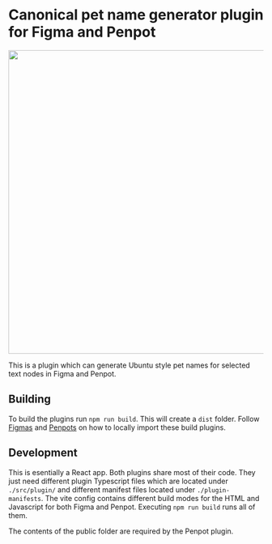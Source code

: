 # Canonical pet name generator plugin for Figma and Penpot
<img src="https://github.com/user-attachments/assets/234765ad-b9ff-4517-bb10-847183500898" width="600">

This is a plugin which can generate Ubuntu style pet names for selected text nodes in Figma and Penpot.

## Building

To build the plugins run `npm run build`. This will create a `dist` folder. Follow [Figmas](https://www.figma.com/plugin-docs/plugin-quickstart-guide/) and [Penpots](https://help.penpot.app/plugins/create-a-plugin/#2.7.-step-7.-load-the-plugin-in-penpot) on how to locally import these build plugins.

## Development

This is esentially a React app. Both plugins share most of their code. They just need different plugin Typescript files which are located under `./src/plugin/` and different manifest files located under `./plugin-manifests`.
The vite config contains different build modes for the HTML and Javascript for both Figma and Penpot. Executing `npm run build` runs all of them.

The contents of the public folder are required by the Penpot plugin.
